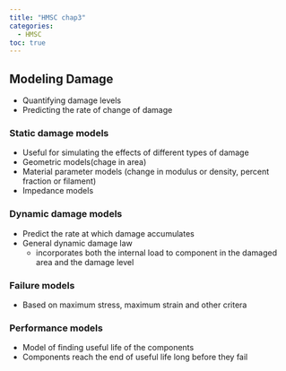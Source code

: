 ```yaml
---
title: "HMSC chap3"
categories: 
  - HMSC
toc: true
---
```

 ## Modeling Damage
 - Quantifying damage levels 
 - Predicting the rate of change of damage

 ### Static damage models  
 - Useful for simulating the effects of different types of damage
 - Geometric models(chage in area)
 - Material parameter models (change in modulus or density, percent fraction or filament)
 - Impedance models

 ### Dynamic damage models
 - Predict the rate at which damage accumulates
 - General dynamic damage law 
   - incorporates both the internal load to component in the damaged area and the damage level  
 ### Failure models
- Based on maximum stress, maximum strain and other critera

 ### Performance models
- Model of finding useful life of the components
- Components reach the end of useful life long before they fail
  
  
  
  
  
  
  